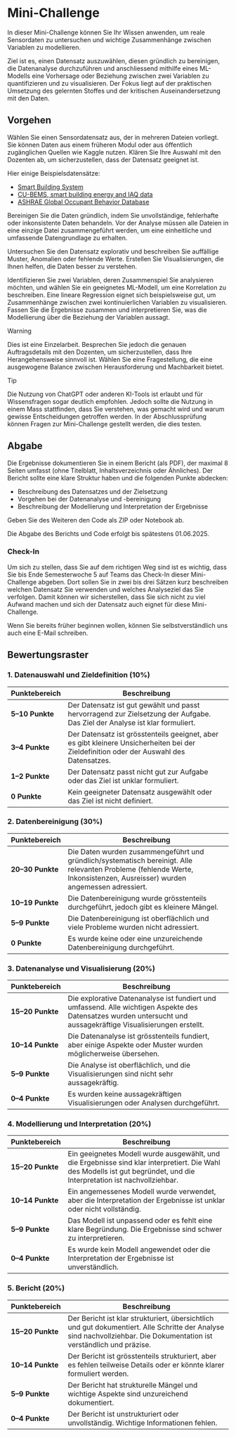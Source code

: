 # Mini-Challenge  
In dieser Mini-Challenge können Sie Ihr Wissen anwenden, um reale Sensordaten zu untersuchen und wichtige Zusammenhänge zwischen Variablen zu modellieren.

Ziel ist es, einen Datensatz auszuwählen, diesen gründlich zu bereinigen, die Datenanalyse durchzuführen und anschliessend mithilfe eines ML-Modells eine Vorhersage oder Beziehung zwischen zwei Variablen zu quantifizieren und zu visualisieren. Der Fokus liegt auf der praktischen Umsetzung des gelernten Stoffes und der kritischen Auseinandersetzung mit den Daten.

## Vorgehen  
Wählen Sie einen Sensordatensatz aus, der in mehreren Dateien vorliegt. Sie können Daten aus einem früheren Modul oder aus öffentlich zugänglichen Quellen wie Kaggle nutzen. Klären Sie Ihre Auswahl mit den Dozenten ab, um sicherzustellen, dass der Datensatz geeignet ist.

Hier einige Beispielsdatensätze:

- [Smart Building System](https://www.kaggle.com/datasets/ranakrc/smart-building-system)
- [CU-BEMS, smart building energy and IAQ data](https://www.kaggle.com/datasets/claytonmiller/cubems-smart-building-energy-and-iaq-data)
- [ASHRAE Global Occupant Behavior Database](https://ashraeobdatabase.com/)

Bereinigen Sie die Daten gründlich, indem Sie unvollständige, fehlerhafte oder inkonsistente Daten behandeln. Vor der Analyse müssen alle Dateien in eine einzige Datei zusammengeführt werden, um eine einheitliche und umfassende Datengrundlage zu erhalten.

Untersuchen Sie den Datensatz explorativ und beschreiben Sie auffällige Muster, Anomalien oder fehlende Werte. Erstellen Sie Visualisierungen, die Ihnen helfen, die Daten besser zu verstehen.

Identifizieren Sie zwei Variablen, deren Zusammenspiel Sie analysieren möchten, und wählen Sie ein geeignetes ML-Modell, um eine Korrelation zu beschreiben. Eine lineare Regression eignet sich beispielsweise gut, um Zusammenhänge zwischen zwei kontinuierlichen Variablen zu visualisieren. Fassen Sie die Ergebnisse zusammen und interpretieren Sie, was die Modellierung über die Beziehung der Variablen aussagt.

> [!WARNING]  
> Dies ist eine Einzelarbeit. Besprechen Sie jedoch die genauen Auftragsdetails mit den Dozenten, um sicherzustellen, dass Ihre Herangehensweise sinnvoll ist. Wählen Sie eine Fragestellung, die eine ausgewogene Balance zwischen Herausforderung und Machbarkeit bietet.

> [!TIP]  
> Die Nutzung von ChatGPT oder anderen KI-Tools ist erlaubt und für Wissensfragen sogar deutlich empfohlen. Jedoch sollte die Nutzung in einem Mass stattfinden, dass Sie verstehen, was gemacht wird und warum gewisse Entscheidungen getroffen werden. In der Abschlussprüfung können Fragen zur Mini-Challenge gestellt werden, die dies testen.

## Abgabe  
Die Ergebnisse dokumentieren Sie in einem Bericht (als PDF), der maximal 8 Seiten umfasst (ohne Titelblatt, Inhaltsverzeichnis oder Ähnliches). Der Bericht sollte eine klare Struktur haben und die folgenden Punkte abdecken:  

- Beschreibung des Datensatzes und der Zielsetzung  
- Vorgehen bei der Datenanalyse und -bereinigung  
- Beschreibung der Modellierung und Interpretation der Ergebnisse  

Geben Sie des Weiteren den Code als ZIP oder Notebook ab.

Die Abgabe des Berichts und Code erfolgt bis spätestens 01.06.2025.

### Check-In

Um sich zu stellen, dass Sie auf dem richtigen Weg sind ist es wichtig, dass Sie bis Ende Semesterwoche 5 auf Teams das Check-In dieser Mini-Challenge abgeben. Dort sollen Sie in zwei bis drei Sätzen kurz beschreiben welchen Datensatz Sie verwenden und welches Analyseziel das Sie verfolgen. Damit können wir sicherstellen, dass Sie sich nicht zu viel Aufwand machen und sich der Datensatz auch eignet für diese Mini-Challenge.

Wenn Sie bereits früher beginnen wollen, können Sie selbstverständlich uns auch eine E-Mail schreiben. 

## Bewertungsraster

### 1. **Datenauswahl und Zieldefinition (10%)**

| Punktebereich   | Beschreibung                                                                                                                            |
| --------------- | --------------------------------------------------------------------------------------------------------------------------------------- |
| **5–10 Punkte** | Der Datensatz ist gut gewählt und passt hervorragend zur Zielsetzung der Aufgabe. Das Ziel der Analyse ist klar formuliert.             |
| **3–4 Punkte**  | Der Datensatz ist grösstenteils geeignet, aber es gibt kleinere Unsicherheiten bei der Zieldefinition oder der Auswahl des Datensatzes. |
| **1–2 Punkte**  | Der Datensatz passt nicht gut zur Aufgabe oder das Ziel ist unklar formuliert.                                                          |
| **0 Punkte**    | Kein geeigneter Datensatz ausgewählt oder das Ziel ist nicht definiert.                                                                 |

### 2. **Datenbereinigung (30%)**

| Punktebereich    | Beschreibung                                                                                                                                                               |
| ---------------- | -------------------------------------------------------------------------------------------------------------------------------------------------------------------------- |
| **20–30 Punkte** | Die Daten wurden zusammengeführt und gründlich/systematisch bereinigt. Alle relevanten Probleme (fehlende Werte, Inkonsistenzen, Ausreisser) wurden angemessen adressiert. |
| **10–19 Punkte** | Die Datenbereinigung wurde grösstenteils durchgeführt, jedoch gibt es kleinere Mängel.                                                                                     |
| **5–9 Punkte**   | Die Datenbereinigung ist oberflächlich und viele Probleme wurden nicht adressiert.                                                                                         |
| **0 Punkte**     | Es wurde keine oder eine unzureichende Datenbereinigung durchgeführt.                                                                                                      |

### 3. **Datenanalyse und Visualisierung (20%)**

| Punktebereich    | Beschreibung                                                                                                                                                     |
| ---------------- | ---------------------------------------------------------------------------------------------------------------------------------------------------------------- |
| **15–20 Punkte** | Die explorative Datenanalyse ist fundiert und umfassend. Alle wichtigen Aspekte des Datensatzes wurden untersucht und aussagekräftige Visualisierungen erstellt. |
| **10–14 Punkte** | Die Datenanalyse ist grösstenteils fundiert, aber einige Aspekte oder Muster wurden möglicherweise übersehen.                                                    |
| **5–9 Punkte**   | Die Analyse ist oberflächlich, und die Visualisierungen sind nicht sehr aussagekräftig.                                                                          |
| **0–4 Punkte**   | Es wurden keine aussagekräftigen Visualisierungen oder Analysen durchgeführt.                                                                                    |

### 4. **Modellierung und Interpretation (20%)**

| Punktebereich    | Beschreibung                                                                                                                                                            |
| ---------------- | ----------------------------------------------------------------------------------------------------------------------------------------------------------------------- |
| **15–20 Punkte** | Ein geeignetes Modell wurde ausgewählt, und die Ergebnisse sind klar interpretiert. Die Wahl des Modells ist gut begründet, und die Interpretation ist nachvollziehbar. |
| **10–14 Punkte** | Ein angemessenes Modell wurde verwendet, aber die Interpretation der Ergebnisse ist unklar oder nicht vollständig.                                                      |
| **5–9 Punkte**   | Das Modell ist unpassend oder es fehlt eine klare Begründung. Die Ergebnisse sind schwer zu interpretieren.                                                             |
| **0–4 Punkte**   | Es wurde kein Modell angewendet oder die Interpretation der Ergebnisse ist unverständlich.                                                                              |

### 5. **Bericht (20%)**

| Punktebereich    | Beschreibung                                                                                                                                                           |
| ---------------- | ---------------------------------------------------------------------------------------------------------------------------------------------------------------------- |
| **15–20 Punkte** | Der Bericht ist klar strukturiert, übersichtlich und gut dokumentiert. Alle Schritte der Analyse sind nachvollziehbar. Die Dokumentation ist verständlich und präzise. |
| **10–14 Punkte** | Der Bericht ist grösstenteils strukturiert, aber es fehlen teilweise Details oder er könnte klarer formuliert werden.                                                  |
| **5–9 Punkte**   | Der Bericht hat strukturelle Mängel und wichtige Aspekte sind unzureichend dokumentiert.                                                                               |
| **0–4 Punkte**   | Der Bericht ist unstrukturiert oder unvollständig. Wichtige Informationen fehlen.                                                                                      |